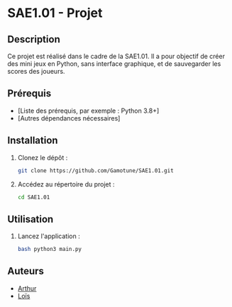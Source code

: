 # SAE1.01 - Projet

## Description
Ce projet est réalisé dans le cadre de la SAE1.01. Il a pour objectif de créer des mini jeux en Python, sans interface graphique, et de sauvegarder les scores des joueurs.

## Prérequis
- [Liste des prérequis, par exemple : Python 3.8+]
- [Autres dépendances nécessaires]

## Installation
1. Clonez le dépôt :
    ```bash
    git clone https://github.com/Gamotune/SAE1.01.git
    ```
2. Accédez au répertoire du projet :
    ```bash
    cd SAE1.01
    ```

## Utilisation
1. Lancez l'application : 
    ```bash
    bash python3 main.py 
    ```

## Auteurs
- [Arthur](https://github.com/Gamotune)
- [Loïs](https://github.com/Ichillow)